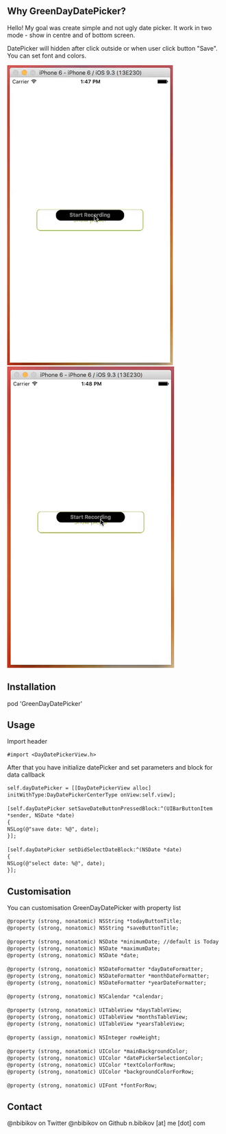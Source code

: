 

## Why GreenDayDatePicker?

Hello! My goal was create simple and not ugly date picker. 
It work in two mode - show in centre and of bottom screen. 

DatePicker will hidden after click outside or when user click button "Save". You can set font and colors.


![alt tag](https://raw.githubusercontent.com/NBibikov/GreenDayDatePicker/master/ScreenCasts/screenCast1.gif)
![alt tag](https://raw.githubusercontent.com/NBibikov/GreenDayDatePicker/master/ScreenCasts/screenCast2.gif)


## Installation

pod 'GreenDayDatePicker'

## Usage 

Import header
```
#import <DayDatePickerView.h>
```

After that you have initialize datePicker and set parameters and block for data callback

```
self.dayDatePicker = [[DayDatePickerView alloc] initWithType:DayDatePickerCenterType onView:self.view];

[self.dayDatePicker setSaveDateButtonPressedBlock:^(UIBarButtonItem *sender, NSDate *date)
{
NSLog(@"save date: %@", date);
}];

[self.dayDatePicker setDidSelectDateBlock:^(NSDate *date)
{
NSLog(@"select date: %@", date);
}];

```

## Customisation 

You can customisation GreenDayDatePicker with property list

```
@property (strong, nonatomic) NSString *todayButtonTitle;
@property (strong, nonatomic) NSString *saveButtonTitle;

@property (strong, nonatomic) NSDate *minimumDate; //default is Today
@property (strong, nonatomic) NSDate *maximumDate;
@property (strong, nonatomic) NSDate *date;

@property (strong, nonatomic) NSDateFormatter *dayDateFormatter;
@property (strong, nonatomic) NSDateFormatter *monthDateFormatter;
@property (strong, nonatomic) NSDateFormatter *yearDateFormatter;

@property (strong, nonatomic) NSCalendar *calendar;

@property (strong, nonatomic) UITableView *daysTableView;
@property (strong, nonatomic) UITableView *monthsTableView;
@property (strong, nonatomic) UITableView *yearsTableView;

@property (assign, nonatomic) NSInteger rowHeight;

@property (strong, nonatomic) UIColor *mainBackgroundColor;
@property (strong, nonatomic) UIColor *datePickerSelectionColor;
@property (strong, nonatomic) UIColor *textColorForRow;
@property (strong, nonatomic) UIColor *backgroundColorForRow;

@property (strong, nonatomic) UIFont *fontForRow;
```

## Contact

@nbibikov on Twitter
@nbibikov on Github
n.bibikov [at] me [dot] com


